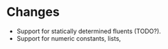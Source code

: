 # Changes

- Support for statically determined fluents (TODO?).
- Support for numeric constants, lists, 

